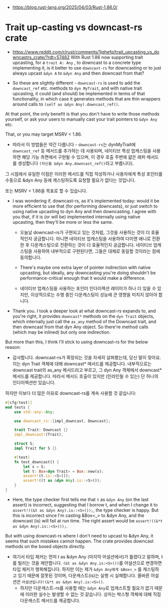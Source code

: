 - https://blog.rust-lang.org/2025/04/03/Rust-1.86.0/

# Trait up-casting vs downcast-rs crate
- https://www.reddit.com/r/rust/comments/1jqhefq/trait_upcasting_vs_downcastrs_crate/?rdt=57482
With Rust 1.86 now supporting trait upcasting, for a `trait A: Any` , to downcast to a concrete type implementing it, is it better to use `downcast-rs` for downcasting or to just always upcast `&dyn A` to `&dyn Any` and then downcast from that?

- So these are slightly different - `downcast-rs` is used to add the `downcast_ref` etc. methods to `dyn MyTrait`, and with native trait upcasting, it could (and should) be implemented in terms of that functionality, in which case it generates methods that are thin wrappers around calls to `(self as &dyn Any).downcast_ref()`.

At that point, the only benefit is that you don't have to write those methods yourself, or ask your users to manually cast your trait pointers to `&dyn Any` etc.

That, or you may target MSRV < 1.86.
  - 따라서 이 방법들은 약간 다릅니다 - `downcast-rs`는 dynMyTrait에 `downcast_ref` 등 메서드를 추가하는 데 사용되며, 네이티브 특성 업캐스팅을 사용하면 해당 기능 측면에서 구현될 수 있으며, 이 경우 호출 주변에 얇은 래퍼 메서드를 생성합니다 `(자신을 &dyn Any.downcast_ref()`라고 부릅니다).

그 시점에서 유일한 이점은 이러한 메서드를 직접 작성하거나 사용자에게 특성 포인터를 수동으로 &dyn Any 등에 캐스팅하도록 요청할 필요가 없다는 것입니다.

또는 MSRV < 1.86을 목표로 할 수 있습니다.

- I was wondering if, downcast-rs, as it's implemented today: would it be more efficient to use that (for performing downcasts), or just switch to using native upcasting to dyn Any and then downcasting. I agree with you that, if it is (or will be) implemented internally using native upcasting, then they'll be more or less the same.
  - 오늘날 downcast-rs가 구현되고 있는 것처럼, 그것을 사용하는 것이 더 효율적인지 궁금합니다. 아니면 네이티브 업캐스팅을 사용하여 다이앤 애니로 전환한 후 다운캐스팅으로 전환하는 것이 더 효율적인지 궁금합니다. 네이티브 업캐스팅을 사용하여 내부적으로 구현된다면, 그들은 대체로 동일할 것이라는 점에 동의합니다.
 
  - There's maybe one extra layer of pointer indirection with native upcasting, but ideally, any downcasting you're doing shouldn't be performance-critical enough that it would make a difference.
  - 네이티브 업캐스팅을 사용하는 포인터 인다이렉션 레이어가 하나 더 있을 수 있지만, 이상적으로는 수행 중인 다운캐스팅이 성능에 큰 영향을 미치지 않아야 합니다.
-  Thank you. I took a deeper look at what downcast-rs expands to, and you're right, it provides `downcast*` methods on the `dyn Trait` objects, which internally just call the `as_any` method of the Downcast trait, and then downcast from that dyn Any object. So there're method calls (which may be inlined) but only one indirection.

But more than this, I think I'll stick to using downcast-rs for the below reason: 
  - 감사합니다. downcast-rs가 확장되는 것을 자세히 살펴봤는데, 당신 말이 맞아요. 이는 dyn Trait 객체에 대해 downcast* 메서드를 제공합니다. 내부적으로는 downcast trait의 as_any 메서드라고 부르고, 그 dyn Any 객체에서 downcast* 메서드를 제공합니다. 따라서 메서드 호출이 있지만 (인라인될 수 있는) 단 하나의 인다이렉션만 있습니다.

하지만 이보다 더 많은 이유로 downcast-rs를 계속 사용할 것 같습니다:

```rs
#[cfg(test)]
mod tests {
    use std::any::Any;

    use downcast_rs::{impl_downcast, Downcast};

    trait Trait: Downcast {}
    impl_downcast!(Trait);

    struct S;
    impl Trait for S {}

    #[test]
    fn test_downcast() {
        let s = S;
        let t: Box<dyn Trait> = Box::new(s);
        assert!(t.is::<S>());
        assert!((t as &dyn Any).is::<S>());
    }
}
```

-  Here, the type checker first tells me that `t` as `&dyn Any` (on the last assert) is incorrect, suggesting that I borrow t, and when I change it to `assert!((&t as &dyn Any).is::<S>());`, the type checker is happy. But this is incorrect since I'm casting &Box<_> to &dyn Any, and the downcast (is) will fail at run time. The right assert would be `assert!((&*t as &dyn Any).is::<S>());`.

But with using downcast-rs where I don't need to upcast to &dyn Any, it seems that such mistakes cannot happen. The crate provides downcast methods on the boxed objects directly. 
  - 여기서 타입 체커는 먼저 t as &dyn Any (마지막 어설션에서)가 틀렸다고 말하며, t를 빌리는 것을 제안합니다. `(&t as &dyn Any.is:<S>())`를 어설션으로 변경하면 타입 체커가 행복해집니다. 하지만 이는 제가 `&dyn Any에게 &Box<_>` 를 캐스팅하고 있기 때문에 잘못된 것이며, 다운캐스트(is)는 실행 시 실패합니다. 올바른 어설션은 `어설션입니다!(&*t as &dyn Any).is:<S>()`.
    - 하지만 다운캐스트-rs를 사용할 때는 `&dyn Any`로 업캐스트할 필요가 없기 때문에 이러한 실수는 발생할 수 없는 것 같습니다. 상자는 박스형 객체에 대해 직접 다운캐스트 메서드를 제공합니다.
